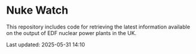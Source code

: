 # Nuke Watch

This repository includes code for retrieving the latest information available on the output of EDF nuclear power plants in the UK.

Last updated: 2025-05-31 14:10